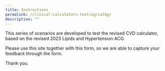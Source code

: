 ```yaml
---
title: Instructions
permalink: /clinical-calculators-testing/calbg/
description: ""
---
```

This series of scenarios are developed to test the revised CVD calculator, based on the revised 2023 Lipids and Hypertension ACG.

Please use this site together with this form, so we are able to capture your feedback through the form.

Thank you.